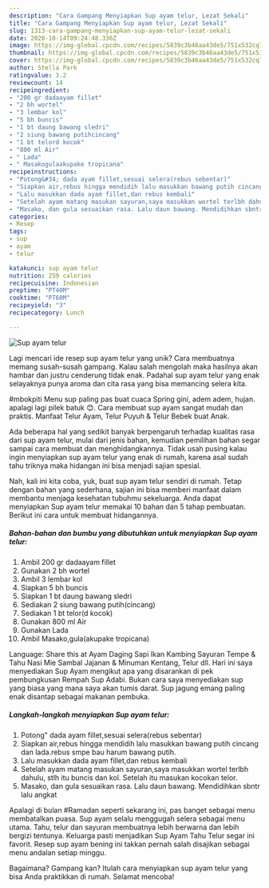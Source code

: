 ```yaml
---
description: "Cara Gampang Menyiapkan Sup ayam telur, Lezat Sekali"
title: "Cara Gampang Menyiapkan Sup ayam telur, Lezat Sekali"
slug: 1313-cara-gampang-menyiapkan-sup-ayam-telur-lezat-sekali
date: 2020-10-14T09:24:48.336Z
image: https://img-global.cpcdn.com/recipes/5839c3b46aa43de5/751x532cq70/sup-ayam-telur-foto-resep-utama.jpg
thumbnail: https://img-global.cpcdn.com/recipes/5839c3b46aa43de5/751x532cq70/sup-ayam-telur-foto-resep-utama.jpg
cover: https://img-global.cpcdn.com/recipes/5839c3b46aa43de5/751x532cq70/sup-ayam-telur-foto-resep-utama.jpg
author: Stella Park
ratingvalue: 3.2
reviewcount: 14
recipeingredient:
- "200 gr dadaayam fillet"
- "2 bh wortel"
- "3 lembar kol"
- "5 bh buncis"
- "1 bt daung bawang sledri"
- "2 siung bawang putihcincang"
- "1 bt telord kocok"
- "800 ml Air"
- " Lada"
- " Masakogulaakupake tropicana"
recipeinstructions:
- "Potong&#34; dada ayam fillet,sesuai selera(rebus sebentar)"
- "Siapkan air,rebus hingga mendidih lalu masukkan bawang putih cincang dan lada.rebus smpe bau harum bawang putih."
- "Lalu masukkan dada ayam fillet,dan rebus kembali"
- "Setelah ayam matang masukan sayuran,saya masukkan wortel terlbh dahulu, stlh itu buncis dan kol. Setelah itu masukan kocokan telor."
- "Masako, dan gula sesuaikan rasa. Lalu daun bawang. Mendidihkan sbntr lalu angkat"
categories:
- Resep
tags:
- sup
- ayam
- telur

katakunci: sup ayam telur 
nutrition: 259 calories
recipecuisine: Indonesian
preptime: "PT40M"
cooktime: "PT60M"
recipeyield: "3"
recipecategory: Lunch

---
```



![Sup ayam telur](https://img-global.cpcdn.com/recipes/5839c3b46aa43de5/751x532cq70/sup-ayam-telur-foto-resep-utama.jpg)

Lagi mencari ide resep sup ayam telur yang unik? Cara membuatnya memang susah-susah gampang. Kalau salah mengolah maka hasilnya akan hambar dan justru cenderung tidak enak. Padahal sup ayam telur yang enak selayaknya punya aroma dan cita rasa yang bisa memancing selera kita.

#mbokpiti Menu sup paling pas buat cuaca Spring gini, adem adem, hujan. apalagi lagi pilek batuk 😊. Cara membuat sup ayam sangat mudah dan praktis. Manfaat Telur Ayam, Telur Puyuh &amp; Telur Bebek buat Anak.

Ada beberapa hal yang sedikit banyak berpengaruh terhadap kualitas rasa dari sup ayam telur, mulai dari jenis bahan, kemudian pemilihan bahan segar sampai cara membuat dan menghidangkannya. Tidak usah pusing kalau ingin menyiapkan sup ayam telur yang enak di rumah, karena asal sudah tahu triknya maka hidangan ini bisa menjadi sajian spesial.


Nah, kali ini kita coba, yuk, buat sup ayam telur sendiri di rumah. Tetap dengan bahan yang sederhana, sajian ini bisa memberi manfaat dalam membantu menjaga kesehatan tubuhmu sekeluarga. Anda dapat menyiapkan Sup ayam telur memakai 10 bahan dan 5 tahap pembuatan. Berikut ini cara untuk membuat hidangannya.

<!--inarticleads1-->

##### Bahan-bahan dan bumbu yang dibutuhkan untuk menyiapkan Sup ayam telur:

1. Ambil 200 gr dadaayam fillet
1. Gunakan 2 bh wortel
1. Ambil 3 lembar kol
1. Siapkan 5 bh buncis
1. Siapkan 1 bt daung bawang sledri
1. Sediakan 2 siung bawang putih(cincang)
1. Sediakan 1 bt telor(d kocok)
1. Gunakan 800 ml Air
1. Gunakan  Lada
1. Ambil  Masako,gula(akupake tropicana)


Language: Share this at Ayam Daging Sapi Ikan Kambing Sayuran Tempe &amp; Tahu Nasi Mie Sambal Jajanan &amp; Minuman Kentang, Telur dll. Hari ini saya menyediakan Sup Ayam mengikut apa yang disarankan di pek pembungkusan Rempah Sup Adabi. Bukan cara saya menyediakan sup yang biasa yang mana saya akan tumis darat. Sup jagung emang paling enak disantap sebagai makanan pembuka. 

<!--inarticleads2-->

##### Langkah-langkah menyiapkan Sup ayam telur:

1. Potong&#34; dada ayam fillet,sesuai selera(rebus sebentar)
1. Siapkan air,rebus hingga mendidih lalu masukkan bawang putih cincang dan lada.rebus smpe bau harum bawang putih.
1. Lalu masukkan dada ayam fillet,dan rebus kembali
1. Setelah ayam matang masukan sayuran,saya masukkan wortel terlbh dahulu, stlh itu buncis dan kol. Setelah itu masukan kocokan telor.
1. Masako, dan gula sesuaikan rasa. Lalu daun bawang. Mendidihkan sbntr lalu angkat


Apalagi di bulan #Ramadan seperti sekarang ini, pas banget sebagai menu membatalkan puasa. Sup ayam selalu menggugah selera sebagai menu utama. Tahu, telur dan sayuran membuatnya lebih berwarna dan lebih bergizi tentunya. Keluarga pasti menjadikan Sup Ayam Tahu Telur segar ini favorit. Resep sup ayam bening ini takkan pernah salah disajikan sebagai menu andalan setiap minggu. 

Bagaimana? Gampang kan? Itulah cara menyiapkan sup ayam telur yang bisa Anda praktikkan di rumah. Selamat mencoba!
